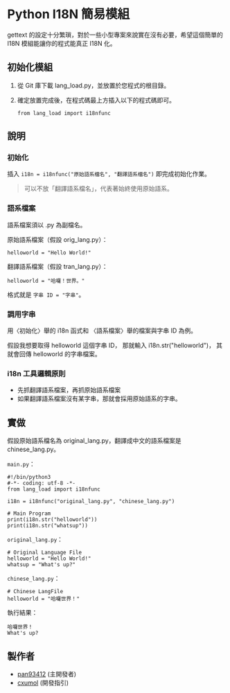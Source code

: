 # Python I18N 簡易模組
gettext 的設定十分繁瑣，對於一些小型專案來說實在沒有必要，希望這個簡單的 I18N 模組能讓你的程式能真正 I18N 化。

## 初始化模組
1. 從 Git 庫下載 lang_load.py，並放置於您程式的根目錄。
2. 確定放置完成後，在程式碼最上方插入以下的程式碼即可。

   ```
   from lang_load import i18nfunc
   ```

## 說明
### 初始化
插入 `i18n = i18nfunc("原始語系檔名", "翻譯語系檔名")` 即完成初始化作業。

> 可以不放「翻譯語系檔名」，代表著始終使用原始語系。

### 語系檔案
語系檔案須以 .py 為副檔名。

原始語系檔案（假設 orig_lang.py）：

```
helloworld = "Hello World!"
```

翻譯語系檔案（假設 tran_lang.py）：

```
helloworld = "哈囉！世界。"
```

格式就是 `字串 ID = "字串"`。

### 調用字串
用〈初始化〉舉的 i18n 函式和
〈語系檔案〉舉的檔案與字串 ID 為例。

假設我想要取得 helloworld 這個字串 ID，
那就輸入 i18n.str("helloworld")，
其就會回傳 helloworld 的字串檔案。

### i18n 工具邏輯原則
- 先抓翻譯語系檔案，再抓原始語系檔案
- 如果翻譯語系檔案沒有某字串，那就會採用原始語系的字串。

## 實做
假設原始語系檔名為 original_lang.py，翻譯成中文的語系檔案是
chinese_lang.py。

`main.py`：

```
#!/bin/python3
#-*- coding: utf-8 -*-
from lang_load import i18nfunc

i18n = i18nfunc("original_lang.py", "chinese_lang.py")

# Main Program
print(i18n.str("helloworld"))
print(i18n.str("whatsup"))
```

`original_lang.py`：

```
# Original Language File
helloworld = "Hello World!"
whatsup = "What's up?"
```

`chinese_lang.py`：

```
# Chinese LangFile
helloworld = "哈囉世界！"
```

執行結果：

```
哈囉世界！
What's up?
```

## 製作者
- [pan93412](http://www.github.com/pan93412) (主開發者)
- [cxumol](http://www.github.com/cxumol) (開發指引)